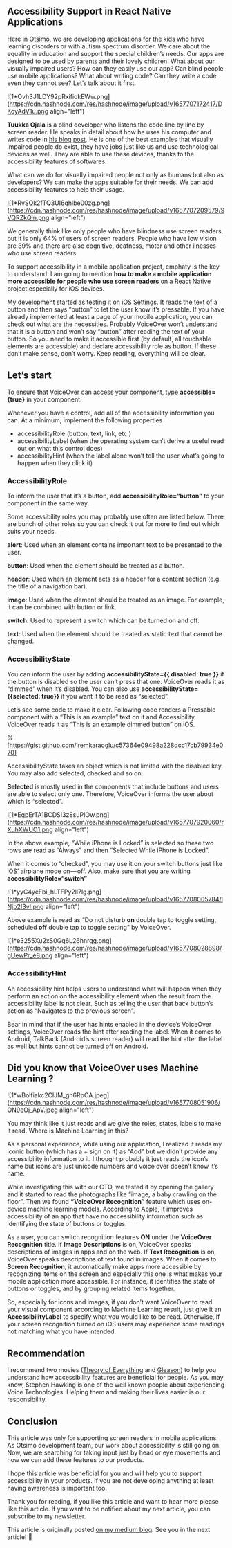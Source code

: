 ## Accessibility Support in React Native Applications


Here in [Otsimo](https://www.otsimo.com/en), we are developing applications for the kids who have learning disorders or with autism spectrum disorder. We care about the equality in education and support the special children’s needs. Our apps are designed to be used by parents and their lovely children. What about our visually impaired users? How can they easily use our app? Can blind people use mobile applications? What about writing code? Can they write a code even they cannot see? Let’s talk about it first.

![1*Ovh3J1LDY92pRxifiokEWw.png](https://cdn.hashnode.com/res/hashnode/image/upload/v1657707172417/DKoyAdV1u.png align="left")

**Tuukka Ojala** is a blind developer who listens the code line by line by screen reader. He speaks in detail about how he uses his computer and writes code in [his blog post](https://www.vincit.fi/fi/software-development-450-words-per-minute/). He is one of the best examples that visually impaired people do exist, they have jobs just like us and use technological devices as well. They are able to use these devices, thanks to the accessibility features of softwares.

What can we do for visually impaired people not only as humans but also as developers? We can make the apps suitable for their needs. We can add accessibility features to help their usage.


![1*RvSQk2fTQ3UI6qhlbe00zg.png](https://cdn.hashnode.com/res/hashnode/image/upload/v1657707209579/9VQRZkQin.png align="left")

We generally think like only people who have blindness use screen readers, but it is only 64% of users of screen readers. People who have low vision are 39% and there are also cognitive, deafness, motor and other ilnesses who use screen readers.

To support accessibility in a mobile application project, emphaty is the key to understand. I am going to mention **how to make a mobile application more accessible for people who use screen readers** on a React Native project especially for iOS devices.

My development started as testing it on iOS Settings. It reads the text of a button and then says “button” to let the user know it’s pressable. If you have already implemented at least a page of your mobile application, you can check out what are the necessities. Probably VoiceOver won’t understand that it is a button and won’t say “button” after reading the text of your button. So you need to make it accessible first (by default, all touchable elements are accessible) and declare accessibility role as button. If these don’t make sense, don’t worry. Keep reading, everything will be clear.

## Let’s start

To ensure that VoiceOver can access your component, type 
**accessible={true}** in your component.

Whenever you have a control, add all of the accessibility information you can. At a minimum, implement the following properties
- accessibilityRole (button, text, link, etc.)
- accessibilityLabel (when the operating system can’t derive a useful read out on what this control does)
- accessibilityHint (when the label alone won’t tell the user what’s going to happen when they click it)

### AccessibilityRole

To inform the user that it’s a button, add 
**accessibilityRole=“button”** to your component in the same way.

Some accessibility roles you may probably use often are listed below. There are bunch of other roles so you can check it out for more to find out which suits your needs.

**alert**: Used when an element contains important text to be presented to the user.

**button**: Used when the element should be treated as a button.

**header**: Used when an element acts as a header for a content section (e.g. the title of a navigation bar).

**image**: Used when the element should be treated as an image. For example, it can be combined with button or link.

**switch**: Used to represent a switch which can be turned on and off.

**text**: Used when the element should be treated as static text that cannot be changed.

### AccessibilityState

You can inform the user by adding **accessibilityState={{ disabled: true }}** if the button is disabled so the user can’t press that one. VoiceOver reads it as “dimmed” when it’s disabled. You can also use **accessibilityState={{selected: true}}** if you want it to be read as “selected”.

Let’s see some code to make it clear. Following code renders a Pressable component with a “This is an example” text on it and Accessibility VoiceOver reads it as “This is an example dimmed button” on iOS.

%[https://gist.github.com/iremkaraoglu/c57364e09498a228dcc17cb79934e070]

AccessibilityState takes an object which is not limited with the disabled key. You may also add selected, checked and so on.

**Selected** is mostly used in the components that include buttons and users are able to select only one. Therefore, VoiceOver informs the user about which is “selected”.


![1*EqpErTA1BCDSI3z8suPIOw.png](https://cdn.hashnode.com/res/hashnode/image/upload/v1657707920060/rXuhXWUO1.png align="left")


In the above example, “While iPhone is Locked” is selected so these two rows are read as “Always” and then “Selected While iPhone is Locked”.

When it comes to “checked”, you may use it on your switch buttons just like iOS’ airplane mode on — off. Also, make sure that you are writing **accessibilityRole=“switch”**


![1*yyC4yeFbi_hLTFPy2ll7lg.png](https://cdn.hashnode.com/res/hashnode/image/upload/v1657708005784/lNjb2I3vI.png align="left")

Above example is read as “Do not disturb **on** double tap to toggle setting, scheduled **off** double tap to toggle setting” by VoiceOver.

![1*e3255Xu2xS0Gq6L26hnrqg.png](https://cdn.hashnode.com/res/hashnode/image/upload/v1657708028898/gUewPr_e8.png align="left")

### AccessibilityHint

An accessibility hint helps users to understand what will happen when they perform an action on the accessibility element when the result from the accessibility label is not clear. Such as telling the user that back button’s action as “Navigates to the previous screen”.

Bear in mind that if the user has hints enabled in the device’s VoiceOver settings, VoiceOver reads the hint after reading the label. When it comes to Android, TalkBack (Android’s screen reader) will read the hint after the label as well but hints cannot be turned off on Android.

## Did you know that VoiceOver uses Machine Learning ?

![1*wBolfiakc2ClJM_gn6RpOA.jpeg](https://cdn.hashnode.com/res/hashnode/image/upload/v1657708051906/ON9eOj_ApV.jpeg align="left")

You may think like it just reads and we give the roles, states, labels to make it read. Where is Machine Learning in this?

As a personal experience, while using our application, I realized it reads my iconic button (which has a + sign on it) as “Add” but we didn’t provide any accessibility information to it. I thought probably it just reads the icon’s name but icons are just unicode numbers and voice over doesn’t know it’s name.

While investigating this with our CTO, we tested it by opening the gallery and it started to read the photographs like “image, a baby crawling on the floor”. Then we found **“VoiceOver Recognition”** feature which uses on-device machine learning models. According to Apple, It improves accessibility of an app that have no accessibility information such as identifying the state of buttons or toggles.

As a user, you can switch recognition features **ON** under the **VoiceOver Recognition** title. If **Image Descriptions** is on, VoiceOver speaks descriptions of images in apps and on the web. If **Text Recognition** is on, VoiceOver speaks descriptions of text found in images. When it comes to **Screen Recognition**, it automatically make apps more accessible by recognizing items on the screen and especially this one is what makes your mobile application more accessible. For instance, it identifies the state of buttons or toggles, and by grouping related items together.

So, especially for icons and images, if you don’t want VoiceOver to read your visual component according to Machine Learning result, just give it an **AccessibilityLabel** to specify what you would like to be read. Otherwise, if your screen recognition turned on iOS users may experience some readings not matching what you have intended.

## Recommendation

I recommend two movies ([Theory of Everything](https://www.imdb.com/title/tt2980516/) and [Gleason](https://www.imdb.com/title/tt4632316/?ref_=fn_al_tt_1)) to help you understand how accessibility features are beneficial for people. As you may know, Stephen Hawking is one of the well known people about experiencing Voice Technologies. Helping them and making their lives easier is our responsibility.

## Conclusion

This article was only for supporting screen readers in mobile applications. As Otsimo development team, our work about accessibility is still going on. Now, we are searching for taking input just by head or eye movements and how we can add these features to our products.

I hope this article was beneficial for you and will help you to support accessibility in your products. If you are not developing anything at least having awareness is important too.

Thank you for reading, if you like this article and want to hear more please like this article. If you want to be notified about my next article, you can subscribe to my newsletter.

This article is originally posted [on my medium blog](https://www.iremkaraoglu.medium.com). See you in the next article! 🦋

